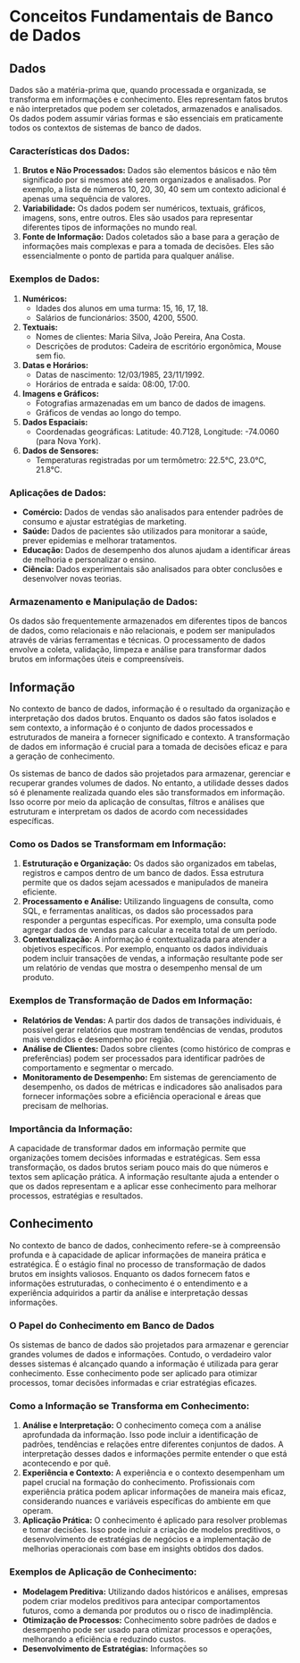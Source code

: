 # Conceitos Fundamentais de Banco de Dados

## Dados

Dados são a matéria-prima que, quando processada e organizada, se transforma em informações e conhecimento. Eles representam fatos brutos e não interpretados que podem ser coletados, armazenados e analisados. Os dados podem assumir várias formas e são essenciais em praticamente todos os contextos de sistemas de banco de dados.

### Características dos Dados:
1. **Brutos e Não Processados:** Dados são elementos básicos e não têm significado por si mesmos até serem organizados e analisados. Por exemplo, a lista de números 10, 20, 30, 40 sem um contexto adicional é apenas uma sequência de valores.
2. **Variabilidade:** Os dados podem ser numéricos, textuais, gráficos, imagens, sons, entre outros. Eles são usados para representar diferentes tipos de informações no mundo real.
3. **Fonte de Informação:** Dados coletados são a base para a geração de informações mais complexas e para a tomada de decisões. Eles são essencialmente o ponto de partida para qualquer análise.

### Exemplos de Dados:
1. **Numéricos:**
   - Idades dos alunos em uma turma: 15, 16, 17, 18.
   - Salários de funcionários: 3500, 4200, 5500.
2. **Textuais:**
   - Nomes de clientes: Maria Silva, João Pereira, Ana Costa.
   - Descrições de produtos: Cadeira de escritório ergonômica, Mouse sem fio.
3. **Datas e Horários:**
   - Datas de nascimento: 12/03/1985, 23/11/1992.
   - Horários de entrada e saída: 08:00, 17:00.
4. **Imagens e Gráficos:**
   - Fotografias armazenadas em um banco de dados de imagens.
   - Gráficos de vendas ao longo do tempo.
5. **Dados Espaciais:**
   - Coordenadas geográficas: Latitude: 40.7128, Longitude: -74.0060 (para Nova York).
6. **Dados de Sensores:**
   - Temperaturas registradas por um termômetro: 22.5°C, 23.0°C, 21.8°C.

### Aplicações de Dados:
- **Comércio:** Dados de vendas são analisados para entender padrões de consumo e ajustar estratégias de marketing.
- **Saúde:** Dados de pacientes são utilizados para monitorar a saúde, prever epidemias e melhorar tratamentos.
- **Educação:** Dados de desempenho dos alunos ajudam a identificar áreas de melhoria e personalizar o ensino.
- **Ciência:** Dados experimentais são analisados para obter conclusões e desenvolver novas teorias.

### Armazenamento e Manipulação de Dados:
Os dados são frequentemente armazenados em diferentes tipos de bancos de dados, como relacionais e não relacionais, e podem ser manipulados através de várias ferramentas e técnicas. O processamento de dados envolve a coleta, validação, limpeza e análise para transformar dados brutos em informações úteis e compreensíveis.

## Informação

No contexto de banco de dados, informação é o resultado da organização e interpretação dos dados brutos. Enquanto os dados são fatos isolados e sem contexto, a informação é o conjunto de dados processados e estruturados de maneira a fornecer significado e contexto. A transformação de dados em informação é crucial para a tomada de decisões eficaz e para a geração de conhecimento.

Os sistemas de banco de dados são projetados para armazenar, gerenciar e recuperar grandes volumes de dados. No entanto, a utilidade desses dados só é plenamente realizada quando eles são transformados em informação. Isso ocorre por meio da aplicação de consultas, filtros e análises que estruturam e interpretam os dados de acordo com necessidades específicas.

### Como os Dados se Transformam em Informação:
1. **Estruturação e Organização:** Os dados são organizados em tabelas, registros e campos dentro de um banco de dados. Essa estrutura permite que os dados sejam acessados e manipulados de maneira eficiente.
2. **Processamento e Análise:** Utilizando linguagens de consulta, como SQL, e ferramentas analíticas, os dados são processados para responder a perguntas específicas. Por exemplo, uma consulta pode agregar dados de vendas para calcular a receita total de um período.
3. **Contextualização:** A informação é contextualizada para atender a objetivos específicos. Por exemplo, enquanto os dados individuais podem incluir transações de vendas, a informação resultante pode ser um relatório de vendas que mostra o desempenho mensal de um produto.

### Exemplos de Transformação de Dados em Informação:
- **Relatórios de Vendas:** A partir dos dados de transações individuais, é possível gerar relatórios que mostram tendências de vendas, produtos mais vendidos e desempenho por região.
- **Análise de Clientes:** Dados sobre clientes (como histórico de compras e preferências) podem ser processados para identificar padrões de comportamento e segmentar o mercado.
- **Monitoramento de Desempenho:** Em sistemas de gerenciamento de desempenho, os dados de métricas e indicadores são analisados para fornecer informações sobre a eficiência operacional e áreas que precisam de melhorias.

### Importância da Informação:
A capacidade de transformar dados em informação permite que organizações tomem decisões informadas e estratégicas. Sem essa transformação, os dados brutos seriam pouco mais do que números e textos sem aplicação prática. A informação resultante ajuda a entender o que os dados representam e a aplicar esse conhecimento para melhorar processos, estratégias e resultados.

## Conhecimento

No contexto de banco de dados, conhecimento refere-se à compreensão profunda e à capacidade de aplicar informações de maneira prática e estratégica. É o estágio final no processo de transformação de dados brutos em insights valiosos. Enquanto os dados fornecem fatos e informações estruturadas, o conhecimento é o entendimento e a experiência adquiridos a partir da análise e interpretação dessas informações.

### O Papel do Conhecimento em Banco de Dados
Os sistemas de banco de dados são projetados para armazenar e gerenciar grandes volumes de dados e informações. Contudo, o verdadeiro valor desses sistemas é alcançado quando a informação é utilizada para gerar conhecimento. Esse conhecimento pode ser aplicado para otimizar processos, tomar decisões informadas e criar estratégias eficazes.

### Como a Informação se Transforma em Conhecimento:
1. **Análise e Interpretação:** O conhecimento começa com a análise aprofundada da informação. Isso pode incluir a identificação de padrões, tendências e relações entre diferentes conjuntos de dados. A interpretação desses dados e informações permite entender o que está acontecendo e por quê.
2. **Experiência e Contexto:** A experiência e o contexto desempenham um papel crucial na formação do conhecimento. Profissionais com experiência prática podem aplicar informações de maneira mais eficaz, considerando nuances e variáveis específicas do ambiente em que operam.
3. **Aplicação Prática:** O conhecimento é aplicado para resolver problemas e tomar decisões. Isso pode incluir a criação de modelos preditivos, o desenvolvimento de estratégias de negócios e a implementação de melhorias operacionais com base em insights obtidos dos dados.

### Exemplos de Aplicação de Conhecimento:
- **Modelagem Preditiva:** Utilizando dados históricos e análises, empresas podem criar modelos preditivos para antecipar comportamentos futuros, como a demanda por produtos ou o risco de inadimplência.
- **Otimização de Processos:** Conhecimento sobre padrões de dados e desempenho pode ser usado para otimizar processos e operações, melhorando a eficiência e reduzindo custos.
- **Desenvolvimento de Estratégias:** Informações so

